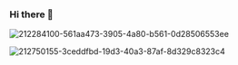 ### Hi there 👋
![212284100-561aa473-3905-4a80-b561-0d28506553ee](https://github.com/agrim92/agrim92/assets/68190624/d60fb535-f4dd-4d5c-b917-1a5fce6ec29a)

![212750155-3ceddfbd-19d3-40a3-87af-8d329c8323c4](https://github.com/agrim92/agrim92/assets/68190624/03a50828-93ad-4ff3-a854-0bd7425e42be)


<!--
**agrim92/agrim92** is a ✨ _special_ ✨ repository because its `README.md` (this file) appears on your GitHub profile.

Here are some ideas to get you started:

- 🔭 I’m currently working on ...
- 🌱 I’m currently learning ...
- 👯 I’m looking to collaborate on ...
- 🤔 I’m looking for help with ...
- 💬 Ask me about ...
- 📫 How to reach me: ...
- 😄 Pronouns: ...
- ⚡ Fun fact: ...
-->
